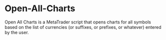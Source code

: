 # Open-All-Charts
Open All Charts is a MetaTrader script that opens charts for all symbols based on the list of currencies (or suffixes, or prefixes, or whatever) entered by the user.
